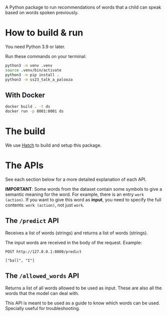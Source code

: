 A Python package to run recommendations of words that a child can speak based on words spoken previously.

# How to build & run

You need Python 3.9 or later.

Run these commands on your terminal:

```bash
python3 -m venv .venv
source .venv/bin/activate
python3 -m pip install .
python3 -m ss23_talk_a_palooza
```

## With Docker

```bash
docker build . -t ds
docker run -p 8001:8001 ds
```

# The build

We use [Hatch](https://hatch.pypa.io/) to build and setup this package.

# The APIs

See each section below for a more detailed explanation of each API.

**IMPORTANT**: Some words from the dataset contain some symbols to give a semantic meaning for the word. For example,
               there is an entry `work (action)`. If you want to give this word as **input**, you need to specify the full
               contents: `work (action)`, not just `work`.

## The `/predict` API

Receives a list of words (strings) and returns a list of words (strings).

The input words are received in the body of the request. Example:

```
POST http://127.0.0.1:8000/predict

["ball", "I"]
```

## The `/allowed_words` API

Returns a list of all words allowed to be used as input. These are also all the words that the model can deal with.

This API is meant to be used as a guide to know which words can be used. Specially useful for troubleshooting.
